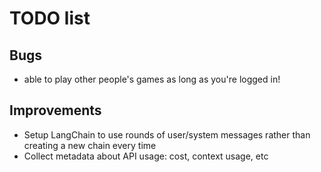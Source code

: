 # TODO list

## Bugs
- able to play other people's games as long as you're logged in!

## Improvements
- Setup LangChain to use rounds of user/system messages rather than creating a new chain every time
- Collect metadata about API usage: cost, context usage, etc